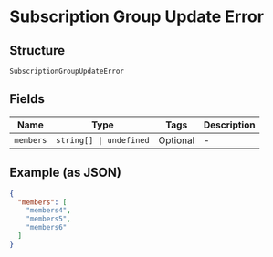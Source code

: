 
# Subscription Group Update Error

## Structure

`SubscriptionGroupUpdateError`

## Fields

| Name | Type | Tags | Description |
|  --- | --- | --- | --- |
| `members` | `string[] \| undefined` | Optional | - |

## Example (as JSON)

```json
{
  "members": [
    "members4",
    "members5",
    "members6"
  ]
}
```

